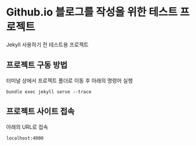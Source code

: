 # Github.io 블로그를 작성을 위한 테스트 프로젝트

Jekyll 사용하기 전 테스트용 프로젝트

## 프로젝트 구동 방법

터미널 상에서 프로젝트 폴더로 이동 후 아래의 명령어 실행

```
bundle exec jekyll serve --trace
```

## 프로젝트 사이트 접속

아래의 URL로 접속

```
localhost:4000
```